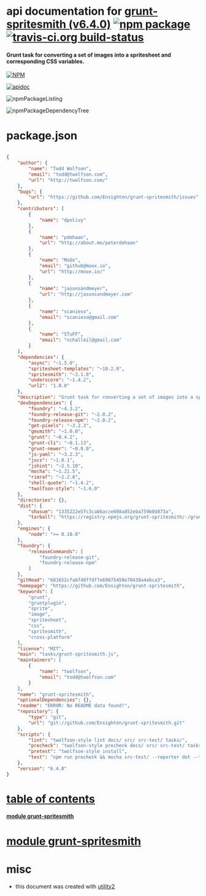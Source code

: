 # api documentation for  [grunt-spritesmith (v6.4.0)](https://github.com/Ensighten/grunt-spritesmith)  [![npm package](https://img.shields.io/npm/v/npmdoc-grunt-spritesmith.svg?style=flat-square)](https://www.npmjs.org/package/npmdoc-grunt-spritesmith) [![travis-ci.org build-status](https://api.travis-ci.org/npmdoc/node-npmdoc-grunt-spritesmith.svg)](https://travis-ci.org/npmdoc/node-npmdoc-grunt-spritesmith)
#### Grunt task for converting a set of images into a spritesheet and corresponding CSS variables.

[![NPM](https://nodei.co/npm/grunt-spritesmith.png?downloads=true)](https://www.npmjs.com/package/grunt-spritesmith)

[![apidoc](https://npmdoc.github.io/node-npmdoc-grunt-spritesmith/build/screenCapture.buildNpmdoc.browser._2Fhome_2Ftravis_2Fbuild_2Fnpmdoc_2Fnode-npmdoc-grunt-spritesmith_2Ftmp_2Fbuild_2Fapidoc.html.png)](https://npmdoc.github.io/node-npmdoc-grunt-spritesmith/build/apidoc.html)

![npmPackageListing](https://npmdoc.github.io/node-npmdoc-grunt-spritesmith/build/screenCapture.npmPackageListing.svg)

![npmPackageDependencyTree](https://npmdoc.github.io/node-npmdoc-grunt-spritesmith/build/screenCapture.npmPackageDependencyTree.svg)



# package.json

```json

{
    "author": {
        "name": "Todd Wolfson",
        "email": "todd@twolfson.com",
        "url": "http://twolfson.com/"
    },
    "bugs": {
        "url": "https://github.com/Ensighten/grunt-spritesmith/issues"
    },
    "contributors": [
        {
            "name": "dpolivy"
        },
        {
            "name": "pdehaan",
            "url": "http://about.me/peterdehaan"
        },
        {
            "name": "MoOx",
            "email": "github@moox.io",
            "url": "http://moox.io/"
        },
        {
            "name": "jasonsandmeyer",
            "url": "http://jasonsandmeyer.com"
        },
        {
            "name": "scanieso",
            "email": "scanieso@gmail.com"
        },
        {
            "name": "STuFF",
            "email": "nchalleil@gmail.com"
        }
    ],
    "dependencies": {
        "async": "~1.5.0",
        "spritesheet-templates": "~10.2.0",
        "spritesmith": "~3.1.0",
        "underscore": "~1.4.2",
        "url2": "1.0.0"
    },
    "description": "Grunt task for converting a set of images into a spritesheet and corresponding CSS variables.",
    "devDependencies": {
        "foundry": "~4.3.2",
        "foundry-release-git": "~2.0.2",
        "foundry-release-npm": "~2.0.2",
        "get-pixels": "~3.2.3",
        "gmsmith": "~1.0.0",
        "grunt": "~0.4.2",
        "grunt-cli": "~0.1.13",
        "grunt-newer": "~0.8.0",
        "js-yaml": "~3.2.3",
        "jscs": "~1.8.1",
        "jshint": "~2.5.10",
        "mocha": "~1.21.5",
        "rimraf": "~2.2.8",
        "shell-quote": "~1.4.2",
        "twolfson-style": "~1.6.0"
    },
    "directories": {},
    "dist": {
        "shasum": "1335222e5fc3ca86acce608a852eba759b0d873a",
        "tarball": "https://registry.npmjs.org/grunt-spritesmith/-/grunt-spritesmith-6.4.0.tgz"
    },
    "engines": {
        "node": ">= 0.10.0"
    },
    "foundry": {
        "releaseCommands": [
            "foundry-release-git",
            "foundry-release-npm"
        ]
    },
    "gitHead": "681652cfa6f48ffdf7e69875458e70438a4ebca3",
    "homepage": "https://github.com/Ensighten/grunt-spritesmith",
    "keywords": [
        "grunt",
        "gruntplugin",
        "sprite",
        "image",
        "spritesheet",
        "css",
        "spritesmith",
        "cross-platform"
    ],
    "license": "MIT",
    "main": "tasks/grunt-spritesmith.js",
    "maintainers": [
        {
            "name": "twolfson",
            "email": "todd@twolfson.com"
        }
    ],
    "name": "grunt-spritesmith",
    "optionalDependencies": {},
    "readme": "ERROR: No README data found!",
    "repository": {
        "type": "git",
        "url": "git://github.com/Ensighten/grunt-spritesmith.git"
    },
    "scripts": {
        "lint": "twolfson-style lint docs/ src/ src-test/ tasks/",
        "precheck": "twolfson-style precheck docs/ src/ src-test/ tasks/",
        "pretest": "twolfson-style install",
        "test": "npm run precheck && mocha src-test/ --reporter dot --timeout 5000 && npm run lint"
    },
    "version": "6.4.0"
}
```



# <a name="apidoc.tableOfContents"></a>[table of contents](#apidoc.tableOfContents)

#### [module grunt-spritesmith](#apidoc.module.grunt-spritesmith)



# <a name="apidoc.module.grunt-spritesmith"></a>[module grunt-spritesmith](#apidoc.module.grunt-spritesmith)



# misc
- this document was created with [utility2](https://github.com/kaizhu256/node-utility2)
